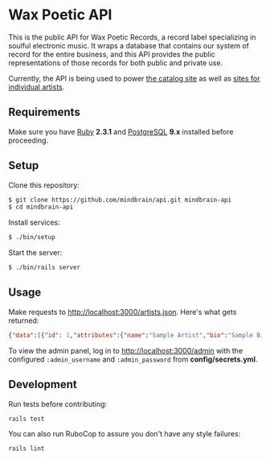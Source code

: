 # Wax Poetic API

This is the public API for Wax Poetic Records, a record label
specializing in soulful electronic music. It wraps a database that
contains our system of record for the entire business, and this API
provides the public representations of those records for both public and
private use.

Currently, the API is being used to power [the catalog site][] as well
as [sites for individual artists][].



## Requirements

Make sure you have [Ruby][] **2.3.1** and [PostgreSQL][] **9.x** installed before
proceeding.

## Setup

Clone this repository:

```bash
$ git clone https://github.com/mindbrain/api.git mindbrain-api
$ cd mindbrain-api
```

Install services:

```bash
$ ./bin/setup
```

Start the server:

```bash
$ ./bin/rails server
```

## Usage

Make requests to <http://localhost:3000/artists.json>. Here's what gets returned:

```json
{"data":[{"id": 1,"attributes":{"name":"Sample Artist","bio":"Sample Bio","photo":"https://cdn.mindbrainmusic.com/...","createdAt": "<DATE>","updatedAt": "<DATE>"}}]}
```

To view the admin panel, log in to <http://localhost:3000/admin> with
the configured `:admin_username` and `:admin_password` from
**config/secrets.yml**.

## Development

Run tests before contributing:

    rails test

You can also run RuboCop to assure you don't have any style failures:

    rails lint

[the catalog site]: https://mindbrainmusic.com
[sites for individual artists]: https://thewonderbars.com
[Ruby]: https://ruby-lang.org
[PostgreSQL]: https://postgresql.org
